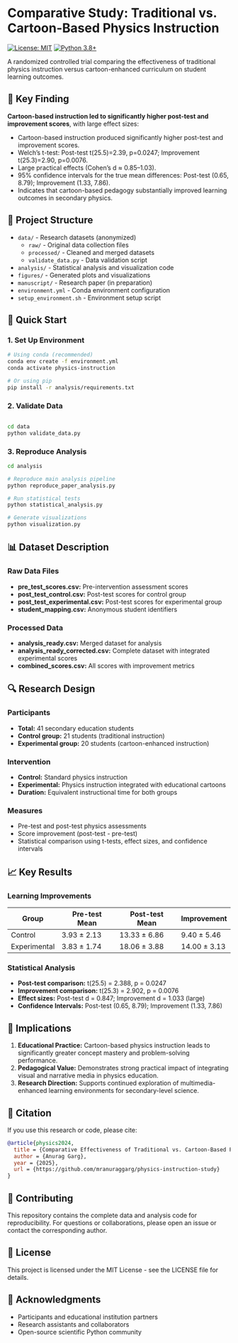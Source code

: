 # Comparative Study: Traditional vs. Cartoon-Based Physics Instruction

[![License: MIT](https://img.shields.io/badge/License-MIT-yellow.svg)](https://opensource.org/licenses/MIT)
[![Python 3.8+](https://img.shields.io/badge/python-3.8+-blue.svg)](https://www.python.org/downloads/)

A randomized controlled trial comparing the effectiveness of traditional physics instruction versus cartoon-enhanced curriculum on student learning outcomes.

## 🔬 Key Finding

**Cartoon-based instruction led to significantly higher post-test and improvement scores**, with large effect sizes:
  - Cartoon-based instruction produced significantly higher post-test and improvement scores.
  - Welch’s t-test: Post-test t(25.5)=2.39, p=0.0247; Improvement t(25.3)=2.90, p=0.0076.
  - Large practical effects (Cohen’s d ≈ 0.85–1.03).
  - 95% confidence intervals for the true mean differences: Post-test (0.65, 8.79); Improvement (1.33, 7.86).
  - Indicates that cartoon-based pedagogy substantially improved learning outcomes in secondary physics.

## 📁 Project Structure

- `data/` - Research datasets (anonymized)
  - `raw/` - Original data collection files
  - `processed/` - Cleaned and merged datasets  
  - `validate_data.py` - Data validation script
- `analysis/` - Statistical analysis and visualization code
- `figures/` - Generated plots and visualizations  
- `manuscript/` - Research paper (in preparation)
- `environment.yml` - Conda environment configuration
- `setup_environment.sh` - Environment setup script

## 🚀 Quick Start

### 1. Set Up Environment
```bash
# Using conda (recommended)
conda env create -f environment.yml
conda activate physics-instruction

# Or using pip
pip install -r analysis/requirements.txt
```

### 2. Validate Data
```bash

cd data
python validate_data.py
```

### 3. Reproduce Analysis

```bash
cd analysis

# Reproduce main analysis pipeline
python reproduce_paper_analysis.py

# Run statistical tests
python statistical_analysis.py

# Generate visualizations
python visualization.py
```

## 📊 Dataset Description

### Raw Data Files

- **pre_test_scores.csv:** Pre-intervention assessment scores
- **post_test_control.csv:** Post-test scores for control group
- **post_test_experimental.csv:** Post-test scores for experimental group
- **student_mapping.csv:** Anonymous student identifiers

### Processed Data

- **analysis_ready.csv:** Merged dataset for analysis
- **analysis_ready_corrected.csv:** Complete dataset with integrated experimental scores
- **combined_scores.csv:** All scores with improvement metrics

## 🔍 Research Design

### Participants

- **Total:** 41 secondary education students
- **Control group:** 21 students (traditional instruction)
- **Experimental group:** 20 students (cartoon-enhanced instruction)

### Intervention

- **Control:** Standard physics instruction
- **Experimental:** Physics instruction integrated with educational cartoons
- **Duration:** Equivalent instructional time for both groups

### Measures

- Pre-test and post-test physics assessments
- Score improvement (post-test - pre-test)
- Statistical comparison using t-tests, effect sizes, and confidence intervals


## 📈 Key Results

### Learning Improvements

Group|Pre-test Mean|Post-test Mean|Improvement|
--|--|--|--|
Control|3.93 ± 2.13|13.33 ± 6.86|9.40 ± 5.46|
Experimental|3.83 ± 1.74|18.06 ± 3.88|14.00 ± 3.13|

### Statistical Analysis

- **Post-test comparison:** t(25.5) = 2.388, p = 0.0247
- **Improvement comparison:** t(25.3) = 2.902, p = 0.0076
- **Effect sizes:** Post-test d = 0.847; Improvement d = 1.033 (large)
- **Confidence Intervals:** Post-test (0.65, 8.79); Improvement (1.33, 7.86)

## 🎯 Implications

1. **Educational Practice:** Cartoon-based physics instruction leads to significantly greater concept mastery and problem-solving performance.
2. **Pedagogical Value:** Demonstrates strong practical impact of integrating visual and narrative media in physics education.
3. **Research Direction:** Supports continued exploration of multimedia-enhanced learning environments for secondary-level science.

## 📝 Citation

If you use this research or code, please cite:

```bibtex
@article{physics2024,
  title = {Comparative Effectiveness of Traditional vs. Cartoon-Based Physics Instruction: A Randomized Controlled Trial},
  author = {Anurag Garg},
  year = {2025},
  url = {https://github.com/mranuraggarg/physics-instruction-study}
}
```
## 🤝 Contributing

This repository contains the complete data and analysis code for reproducibility. For questions or collaborations, please open an issue or contact the corresponding author.

## 📄 License

This project is licensed under the MIT License - see the LICENSE file for details.

## 🙏 Acknowledgments

- Participants and educational institution partners
- Research assistants and collaborators
- Open-source scientific Python community

